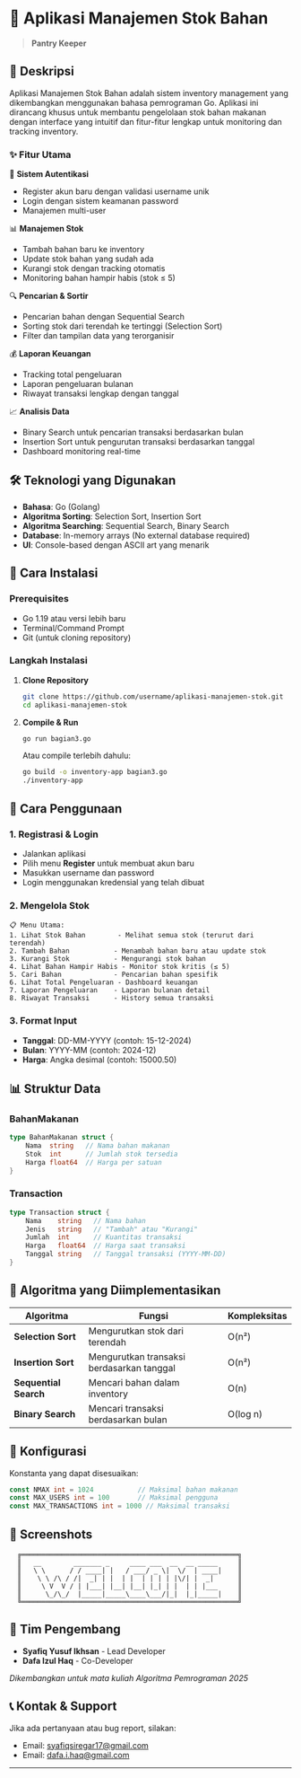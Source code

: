 # 🚀 Aplikasi Manajemen Stok Bahan

> **Pantry Keeper**

## 📖 Deskripsi

Aplikasi Manajemen Stok Bahan adalah sistem inventory management yang dikembangkan menggunakan bahasa pemrograman Go. Aplikasi ini dirancang khusus untuk membantu pengelolaan stok bahan makanan dengan interface yang intuitif dan fitur-fitur lengkap untuk monitoring dan tracking inventory.

### ✨ Fitur Utama

🔐 **Sistem Autentikasi**
- Register akun baru dengan validasi username unik
- Login dengan sistem keamanan password
- Manajemen multi-user

📊 **Manajemen Stok**
- Tambah bahan baru ke inventory
- Update stok bahan yang sudah ada
- Kurangi stok dengan tracking otomatis
- Monitoring bahan hampir habis (stok ≤ 5)

🔍 **Pencarian & Sortir**
- Pencarian bahan dengan Sequential Search
- Sorting stok dari terendah ke tertinggi (Selection Sort)
- Filter dan tampilan data yang terorganisir

💰 **Laporan Keuangan**
- Tracking total pengeluaran
- Laporan pengeluaran bulanan
- Riwayat transaksi lengkap dengan tanggal

📈 **Analisis Data**
- Binary Search untuk pencarian transaksi berdasarkan bulan
- Insertion Sort untuk pengurutan transaksi berdasarkan tanggal
- Dashboard monitoring real-time

## 🛠️ Teknologi yang Digunakan

- **Bahasa**: Go (Golang)
- **Algoritma Sorting**: Selection Sort, Insertion Sort
- **Algoritma Searching**: Sequential Search, Binary Search
- **Database**: In-memory arrays (No external database required)
- **UI**: Console-based dengan ASCII art yang menarik

## 🚀 Cara Instalasi

### Prerequisites
- Go 1.19 atau versi lebih baru
- Terminal/Command Prompt
- Git (untuk cloning repository)

### Langkah Instalasi

1. **Clone Repository**
   ```bash
   git clone https://github.com/username/aplikasi-manajemen-stok.git
   cd aplikasi-manajemen-stok
   ```

2. **Compile & Run**
   ```bash
   go run bagian3.go
   ```

   Atau compile terlebih dahulu:
   ```bash
   go build -o inventory-app bagian3.go
   ./inventory-app
   ```

## 📱 Cara Penggunaan

### 1. Registrasi & Login
- Jalankan aplikasi
- Pilih menu **Register** untuk membuat akun baru
- Masukkan username dan password
- Login menggunakan kredensial yang telah dibuat

### 2. Mengelola Stok
```
📋 Menu Utama:
1. Lihat Stok Bahan        - Melihat semua stok (terurut dari terendah)
2. Tambah Bahan           - Menambah bahan baru atau update stok
3. Kurangi Stok           - Mengurangi stok bahan
4. Lihat Bahan Hampir Habis - Monitor stok kritis (≤ 5)
5. Cari Bahan             - Pencarian bahan spesifik
6. Lihat Total Pengeluaran - Dashboard keuangan
7. Laporan Pengeluaran    - Laporan bulanan detail
8. Riwayat Transaksi      - History semua transaksi
```

### 3. Format Input
- **Tanggal**: DD-MM-YYYY (contoh: 15-12-2024)
- **Bulan**: YYYY-MM (contoh: 2024-12)
- **Harga**: Angka desimal (contoh: 15000.50)

## 📊 Struktur Data

### BahanMakanan
```go
type BahanMakanan struct {
    Nama  string   // Nama bahan makanan
    Stok  int      // Jumlah stok tersedia
    Harga float64  // Harga per satuan
}
```

### Transaction
```go
type Transaction struct {
    Nama    string   // Nama bahan
    Jenis   string   // "Tambah" atau "Kurangi"
    Jumlah  int      // Kuantitas transaksi
    Harga   float64  // Harga saat transaksi
    Tanggal string   // Tanggal transaksi (YYYY-MM-DD)
}
```

## 🎯 Algoritma yang Diimplementasikan

| Algoritma | Fungsi | Kompleksitas |
|-----------|--------|--------------|
| **Selection Sort** | Mengurutkan stok dari terendah | O(n²) |
| **Insertion Sort** | Mengurutkan transaksi berdasarkan tanggal | O(n²) |
| **Sequential Search** | Mencari bahan dalam inventory | O(n) |
| **Binary Search** | Mencari transaksi berdasarkan bulan | O(log n) |

## 🔧 Konfigurasi

Konstanta yang dapat disesuaikan:
```go
const NMAX int = 1024           // Maksimal bahan makanan
const MAX_USERS int = 100       // Maksimal pengguna
const MAX_TRANSACTIONS int = 1000 // Maksimal transaksi
```

## 📸 Screenshots

```
  ╔══════════════════════════════════════════════════════╗
  ║   __        _______ _     ____ ___  __  __ _____     ║
  ║   \ \      / / ____| |   / ___/ _ \|  \/  | ____|    ║
  ║    \ \ /\ / /|  _| | |  | |  | | | | |\/| |  _|      ║
  ║     \ V  V / | |___| |__| |__| |_| | |  | | |___     ║
  ║      \_/\_/  |_____|_____\____\___/|_|  |_|_____|    ║
  ╚══════════════════════════════════════════════════════╝
```

## 👥 Tim Pengembang

- **Syafiq Yusuf Ikhsan** - Lead Developer
- **Dafa Izul Haq** - Co-Developer

*Dikembangkan untuk mata kuliah Algoritma Pemrograman 2025*



## 📞 Kontak & Support

Jika ada pertanyaan atau bug report, silakan:
- Email: syafiqsiregar17@gmail.com
- Email: dafa.i.haq@gmail.com

---
